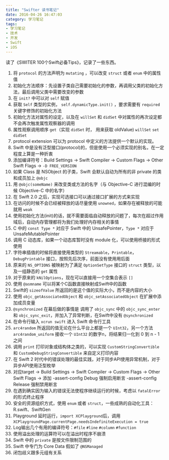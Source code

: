 ```yaml
---
title: "Swifter 读书笔记"
date: 2016-04-26 16:47:03
category: 学习笔记
tags:
- 学习笔记
- 技术
- 开发
- Swift
- iOS
---
```

读了《SWITER 100个Swift必备Tips》，记录了一些东西。

<!-- more -->

1. 将 `protocol` 的方法声明为 `mutating` ，可以改变 `struct` 或者 `enum` 中的属性值
2. 初始化方法顺序：先设置子类自己需要初始化的参数，再调用父类的初始化方法，最后调用父类中需要改变的参数
3. 在 `init?` 中可以对 `self` 赋值
4. 获取 `Self` 类型的实例， `self.dynamicType.init()` ，要求需要有 `required` 关键字修饰的初始化方法
5. 初始化方法对属性的设定，以及在 `willSet` 和 `didSet` 中对属性的再次设定都不会再次触发属性观察器的调用
6. 属性观察调用顺序 `get`（实现 `didSet` 时， 用来获取 oldValue) `willSet` `set` `didSet`
7. protocol extension 可以为 protocol 中定义的方法提供一个默认的实现。
8. Swift 中是没有泛型接口(protocol)的，但是使用一个必须实现的别名，在一定程度上算是一种折衷
9. 添加编译符号：Build Settings -> Swift Compiler -> Custom Flags -> Other Swift Flags -> `-D FREE_VERSION`
10. 如果 Class 是 NSObject 的子类，Swift 会默认自动为所有的非 private 的类和成员加上 `@objc`
11. 用 `@objc(someName)` 来改变类或方法的名字（与 Objective-C 进行混编的时候 Objective-C 中的名字）
12. 在 Swift 2.0 之后，实现可选接口可以通过接口扩展的方式来实现
13. 在访问的时候不会已经被释放的话尽量使用 `unowned`，如果存在被释放的可能就用 `weak`
14. 使用初始化方法(init)的话，就不需要面临自动释放的问题了，每次在超过作用域后，自动内存管理都将为我们处理好内存相关的事情
15. C 中的 `const Type *` 对应于 Swift 中的 UnsafePointer，`Type *` 对应于 UnsafeMutablePointer
15. 调用 C 动态库，如果一个动态库暂时没有 module 化，可以使用桥接的形式使用
16. 字符串插值的时候将直接使用类型的 `Streamable`，`Printable`，`DebugPrintable` 接口，按照先后次序，前面没有使用用后面
17. 原来的 `NS_OPTIONS` 被映射为了满足 `OptionSetType` 接口的 `struct` 类型，以及一组静态的 `get` 属性
18. 对于原来的 `kNilOptions`，现在可以直接用一个空集合表示 `[]`
19. 使用 `@asmname` 可以将某个C函数直接映射成Swift中的函数
20. Swift的 `sizeofValue` 所返回的是这个值的实际大小，而不是内容的大小
21. 使用 `objc_getAssociatedObject` 和 `objc_setAssociatedObject` 在扩展中添加成员变量
22. `@synchronized` 在幕后做的事情是 调用了 `objc_sync` 中的 `objc_sync_enter` 和 `objc_sync_exit`，并加入了异常判断，在Swift中没有 `@synchronized`
23. 在命令行输入 `xcrun swift` 进入 Swift 命令行工具
24. `arc4random` 所返回的值无论在什么平台上都是一个 `UInt32`，另一个方法 `arc4random_uniform` 接收一个 `UInt32` 的数字n，将结果归一化到 0 到 n - 1 之间
25. 调用 `print` 打印对象或结构体之类的，可以实现 `CustomStringConvertible` 和 `CustomDebugStringConvertible` 来自定义打印内容
26. 在 Swift 2 时代中的错误处理的最佳实践，对于同步API使用异常机制，对于异步API使用泛型枚举
27. 对应target -> Build Settings -> Swift Compiler -> Custom Flags -> Other Swift Flags -> 添加 -assert-config Debug 强制启用断言 -assert-config Release 强制禁用断言
28. 在遇到确实因为输入的错误无法使程序继续运行的时候，考虑以 `fatalError` 的形式终止程序
29. 安全的资源组织方式，使用 `enum` 或者 `struct`，一些成熟的自动化工具：R.swift、SwiftGen
30. Playground 延时运行，`import XCPlayground`后，调用`XCPlaygroundPage.currentPage.needsIndefiniteExecution = true`
31. Log输出几个有用的编译符号：`#file` `#line` `#column` `#function`
32. 使用溢出处理的运算符可以在溢出时程序不崩溃
33. Swift 中的 `private` 是按文件限制范围的
34. Swift 中专门为 Core Data 假如了 `@NSManaged`
35. 闭包歧义跟多元组有关系